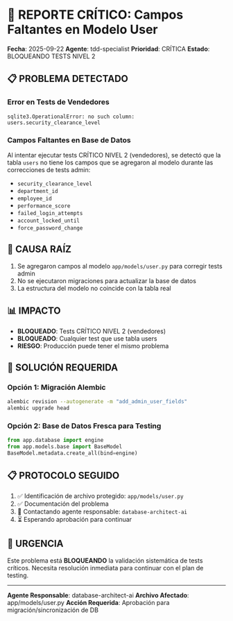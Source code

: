 # 🚨 REPORTE CRÍTICO: Campos Faltantes en Modelo User

**Fecha**: 2025-09-22
**Agente**: tdd-specialist
**Prioridad**: CRÍTICA
**Estado**: BLOQUEANDO TESTS NIVEL 2

## 📋 PROBLEMA DETECTADO

### Error en Tests de Vendedores
```
sqlite3.OperationalError: no such column: users.security_clearance_level
```

### Campos Faltantes en Base de Datos
Al intentar ejecutar tests CRÍTICO NIVEL 2 (vendedores), se detectó que la tabla `users` no tiene los campos que se agregaron al modelo durante las correcciones de tests admin:

- `security_clearance_level`
- `department_id`
- `employee_id`
- `performance_score`
- `failed_login_attempts`
- `account_locked_until`
- `force_password_change`

## 🔧 CAUSA RAÍZ

1. Se agregaron campos al modelo `app/models/user.py` para corregir tests admin
2. No se ejecutaron migraciones para actualizar la base de datos
3. La estructura del modelo no coincide con la tabla real

## 📊 IMPACTO

- **BLOQUEADO**: Tests CRÍTICO NIVEL 2 (vendedores)
- **BLOQUEADO**: Cualquier test que use tabla users
- **RIESGO**: Producción puede tener el mismo problema

## 🎯 SOLUCIÓN REQUERIDA

### Opción 1: Migración Alembic
```bash
alembic revision --autogenerate -m "add_admin_user_fields"
alembic upgrade head
```

### Opción 2: Base de Datos Fresca para Testing
```python
from app.database import engine
from app.models.base import BaseModel
BaseModel.metadata.create_all(bind=engine)
```

## 📋 PROTOCOLO SEGUIDO

1. ✅ Identificación de archivo protegido: `app/models/user.py`
2. ✅ Documentación del problema
3. 🔄 Contactando agente responsable: `database-architect-ai`
4. ⏳ Esperando aprobación para continuar

## 🚨 URGENCIA

Este problema está **BLOQUEANDO** la validación sistemática de tests críticos. Necesita resolución inmediata para continuar con el plan de testing.

---
**Agente Responsable**: database-architect-ai
**Archivo Afectado**: app/models/user.py
**Acción Requerida**: Aprobación para migración/sincronización de DB